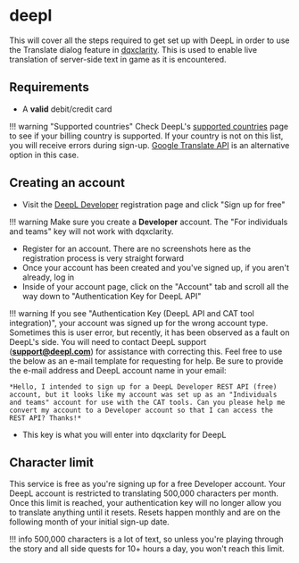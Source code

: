 # deepl

This will cover all the steps required to get set up with DeepL in order to use the Translate dialog feature in [dqxclarity](../dqxclarity.md). This is used to enable live translation of server-side text in game as it is encountered.

## Requirements

- A **valid** debit/credit card

!!! warning "Supported countries"
    Check DeepL's [supported countries](https://support.deepl.com/hc/en-us/articles/360020016339-DeepL-Pro-is-not-available-in-my-country) page to see if your billing country is supported. If your country is not on this list, you will receive errors during sign-up. [Google Translate API](./google_api.md) is an alternative option in this case.

## Creating an account

- Visit the [DeepL Developer](https://www.deepl.com/pro#developer) registration page and click "Sign up for free"

!!! warning
    Make sure you create a **Developer** account. The "For individuals and teams" key will not work with dqxclarity.

- Register for an account. There are no screenshots here as the registration process is very straight forward
- Once your account has been created and you've signed up, if you aren't already, log in
- Inside of your account page, click on the "Account" tab and scroll all the way down to "Authentication Key for DeepL API"

!!! warning
    If you see "Authentication Key (DeepL API and CAT tool integration)", your account was signed up for the wrong account type. Sometimes this is user error, but recently, it has been observed as a fault on DeepL's side. You will need to contact DeepL support (**support@deepl.com**) for assistance with correcting this. Feel free to use the below as an e-mail template for requesting for help. Be sure to provide the e-mail address and DeepL account name in your email:

    *Hello, I intended to sign up for a DeepL Developer REST API (free) account, but it looks like my account was set up as an "Individuals and teams" account for use with the CAT tools. Can you please help me convert my account to a Developer account so that I can access the REST API? Thanks!*

- This key is what you will enter into dqxclarity for DeepL

## Character limit

This service is free as you're signing up for a free Developer account. Your DeepL account is restricted to translating 500,000 characters per month. Once this limit is reached, your authentication key will no longer allow you to translate anything until it resets. Resets happen monthly and are on the following month of your initial sign-up date.

!!! info
    500,000 characters is a lot of text, so unless you're playing through the story and all side quests for 10+ hours a day, you won't reach this limit.
